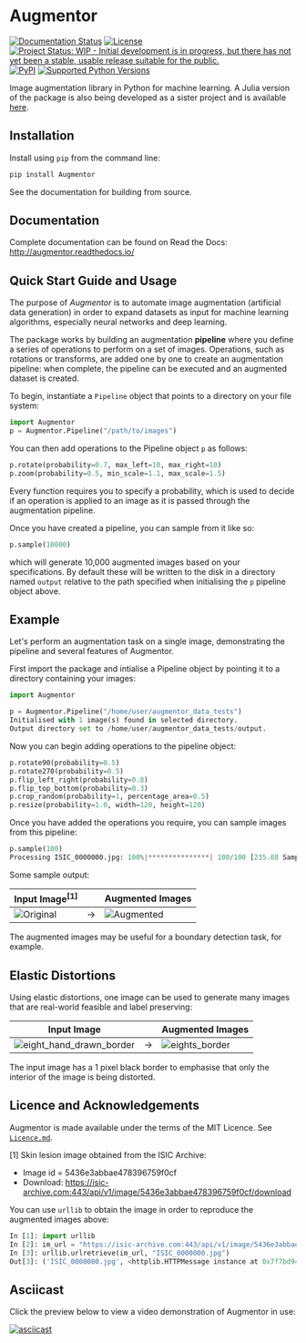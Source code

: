 # Augmentor

[![Documentation Status](https://readthedocs.org/projects/augmentor/badge/?version=latest)](http://augmentor.readthedocs.io/en/latest/?badge=latest) [![License](http://img.shields.io/badge/license-MIT-brightgreen.svg?style=flat)](LICENSE.md) [![Project Status: WIP - Initial development is in progress, but there has not yet been a stable, usable release suitable for the public.](http://www.repostatus.org/badges/latest/wip.svg)](http://www.repostatus.org/#wip) [![PyPI](https://img.shields.io/badge/pypi-v0.1.1-blue.svg?maxAge=2592000)](https://pypi.python.org/pypi/Augmentor) [![Supported Python Versions](https://img.shields.io/badge/python-2.7%2C%203.3--3.6-orange.svg)](https://pypi.python.org/pypi/Augmentor)

Image augmentation library in Python for machine learning. A Julia version of the package is also being developed as a sister project and is available [here](https://github.com/Evizero/Augmentor.jl).

## Installation

Install using `pip` from the command line:

```python
pip install Augmentor
```

See the documentation for building from source.

## Documentation

Complete documentation can be found on Read the Docs: <http://augmentor.readthedocs.io/>

## Quick Start Guide and Usage
The purpose of _Augmentor_ is to automate image augmentation (artificial data generation) in order to expand datasets as input for machine learning algorithms, especially neural networks and deep learning.

The package works by building an augmentation **pipeline** where you define a series of operations to perform on a set of images. Operations, such as rotations or transforms, are added one by one to create an augmentation pipeline: when complete, the pipeline can be executed and an augmented dataset is created.

To begin, instantiate a `Pipeline` object that points to a directory on your file system:

```python
import Augmentor
p = Augmentor.Pipeline("/path/to/images")
```

You can then add operations to the Pipeline object `p` as follows:

```python
p.rotate(probability=0.7, max_left=10, max_right=10)
p.zoom(probability=0.5, min_scale=1.1, max_scale=1.5)
```

Every function requires you to specify a probability, which is used to decide if an operation is applied to an image as it is passed through the augmentation pipeline.

Once you have created a pipeline, you can sample from it like so:

```python
p.sample(10000)
```

which will generate 10,000 augmented images based on your specifications. By default these will be written to the disk in a directory named `output` relative to the path specified when initialising the `p` pipeline object above.

## Example

Let's perform an augmentation task on a single image, demonstrating the pipeline and several features of Augmentor.

First import the package and intialise a Pipeline object by pointing it to a directory containing your images:

```python
import Augmentor

p = Augmentor.Pipeline("/home/user/augmentor_data_tests")
Initialised with 1 image(s) found in selected directory.
Output directory set to /home/user/augmentor_data_tests/output.
```

Now you can begin adding operations to the pipeline object:

```python
p.rotate90(probability=0.5)
p.rotate270(probability=0.5)
p.flip_left_right(probability=0.8)
p.flip_top_bottom(probability=0.3)
p.crop_random(probability=1, percentage_area=0.5)
p.resize(probability=1.0, width=120, height=120)
```

Once you have added the operations you require, you can sample images from this pipeline:

```python
p.sample(100)
Processing ISIC_0000000.jpg: 100%|***************| 100/100 [235.08 Samples/s]
```

Some sample output:

| Input Image<sup>[1]</sup>                                                                                          |   | Augmented Images                                                                                      |
|-------------------------------------------------------------------------------------------------------|---|-------------------------------------------------------------------------------------------------------|
| ![Original](https://cloud.githubusercontent.com/assets/16042756/23019262/b696e3a6-f441-11e6-958d-17f18f2cd35e.jpg) | → | ![Augmented](https://cloud.githubusercontent.com/assets/16042756/23018832/cda6967e-f43f-11e6-9082-765c291f1fd6.gif) |

The augmented images may be useful for a boundary detection task, for example.

## Elastic Distortions

Using elastic distortions, one image can be used to generate many images that are real-world feasible and label preserving:

| Input Image                                                                                                                       |   | Augmented Images                                                                                                        |
|-----------------------------------------------------------------------------------------------------------------------------------|---|-------------------------------------------------------------------------------------------------------------------------|
| ![eight_hand_drawn_border](https://cloud.githubusercontent.com/assets/16042756/23697279/79850d52-03e7-11e7-9445-475316b702a3.png) | → | ![eights_border](https://cloud.githubusercontent.com/assets/16042756/23697283/802698a6-03e7-11e7-94b7-f0b61977ef33.gif) |

The input image has a 1 pixel black border to emphasise that only the interior of the image is being distorted.

## Licence and Acknowledgements

Augmentor is made available under the terms of the MIT Licence. See [`Licence.md`](https://github.com/mdbloice/Augmentor/blob/master/LICENSE.md).

[1] Skin lesion image obtained from the ISIC Archive:

- Image id = 5436e3abbae478396759f0cf
- Download: <https://isic-archive.com:443/api/v1/image/5436e3abbae478396759f0cf/download>

You can use `urllib` to obtain the image in order to reproduce the augmented images above:

```python
In [1]: import urllib
In [2]: im_url = "https://isic-archive.com:443/api/v1/image/5436e3abbae478396759f0cf/download"
In [3]: urllib.urlretrieve(im_url, "ISIC_0000000.jpg")
Out[3]: ('ISIC_0000000.jpg', <httplib.HTTPMessage instance at 0x7f7bd949a950>)
```

## Asciicast

Click the preview below to view a video demonstration of Augmentor in use:

[![asciicast](https://asciinema.org/a/105368.png)](https://asciinema.org/a/105368?autoplay=1&speed=3)
